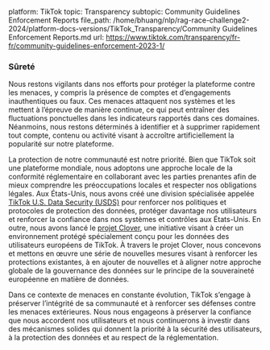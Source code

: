platform: TikTok
topic: Transparency
subtopic: Community Guidelines Enforcement Reports
file_path: /home/bhuang/nlp/rag-race-challenge2-2024/platform-docs-versions/TikTok_Transparency/Community Guidelines Enforcement Reports.md
url: https://www.tiktok.com/transparency/fr-fr/community-guidelines-enforcement-2023-1/


### Sûreté

Nous restons vigilants dans nos efforts pour protéger la plateforme contre les menaces, y compris la présence de comptes et d’engagements inauthentiques ou faux. Ces menaces attaquent nos systèmes et les mettent à l’épreuve de manière continue, ce qui peut entraîner des fluctuations ponctuelles dans les indicateurs rapportés dans ces domaines. Néanmoins, nous restons déterminés à identifier et à supprimer rapidement tout compte, contenu ou activité visant à accroître artificiellement la popularité sur notre plateforme.

La protection de notre communauté est notre priorité. Bien que TikTok soit une plateforme mondiale, nous adoptons une approche locale de la conformité réglementaire en collaborant avec les parties prenantes afin de mieux comprendre les préoccupations locales et respecter nos obligations légales. Aux États-Unis, nous avons créé une division spécialisée appelée [TikTok U.S. Data Security (USDS)](https://newsroom.tiktok.com/en-us/our-approach-to-keeping-us-data-secure) pour renforcer nos politiques et protocoles de protection des données, protéger davantage nos utilisateurs et renforcer la confiance dans nos systèmes et contrôles aux États-Unis. En outre, nous avons lancé le [projet Clover](https://newsroom.tiktok.com/en-eu/setting-a-new-standard-in-european-data-security-with-project-clover), une initiative visant à créer un environnement protégé spécialement conçu pour les données des utilisateurs européens de TikTok. À travers le projet Clover, nous concevons et mettons en œuvre une série de nouvelles mesures visant à renforcer les protections existantes, à en ajouter de nouvelles et à aligner notre approche globale de la gouvernance des données sur le principe de la souveraineté européenne en matière de données.

Dans ce contexte de menaces en constante évolution, TikTok s’engage à préserver l’intégrité de sa communauté et à renforcer ses défenses contre les menaces extérieures. Nous nous engageons à préserver la confiance que nous accordent nos utilisateurs et nous continuerons à investir dans des mécanismes solides qui donnent la priorité à la sécurité des utilisateurs, à la protection des données et au respect de la réglementation.